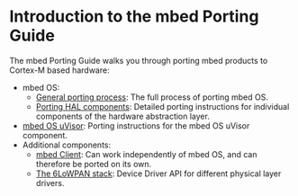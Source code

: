 # Introduction to the mbed Porting Guide

The mbed Porting Guide walks you through porting mbed products to Cortex-M based hardware:

* mbed OS:
  * [General porting process](): The full process of porting mbed OS.
  * [Porting HAL components](): Detailed porting instructions for individual components of the hardware abstraction layer.
* [mbed OS uVisor](): Porting instructions for the mbed OS uVisor component. 
* Additional components:
  * [mbed Client](): Can work independently of mbed OS, and can therefore be ported on its own.
  * [The 6LoWPAN stack](): Device Driver API for different physical layer drivers. 
